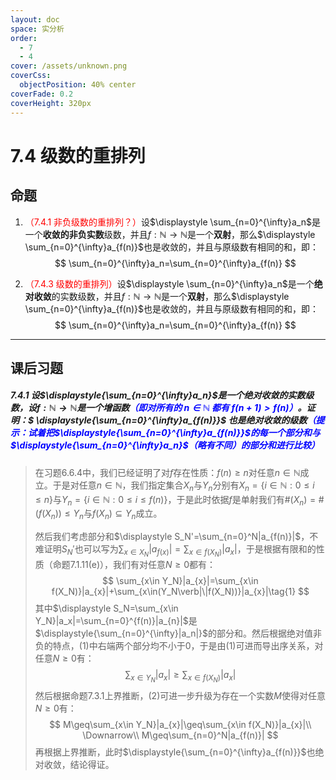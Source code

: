 ```yaml
---
layout: doc
space: 实分析
order:
  - 7
  - 4
cover: /assets/unknown.png
coverCss:
  objectPosition: 40% center
coverFade: 0.2
coverHeight: 320px
---
```

# 7.4 级数的重排列

## 命题

1. <span style="color:red">（7.4.1 非负级数的重排列？）</span>设$\displaystyle \sum_{n=0}^{\infty}a_n$是一个**收敛的非负实数**级数，并且$f:\mathbb N\to\mathbb N$是一个**双射**，那么$\displaystyle \sum_{n=0}^{\infty}a_{f(n)}$也是收敛的，并且与原级数有相同的和，即：
   $$
   \sum_{n=0}^{\infty}a_n=\sum_{n=0}^{\infty}a_{f(n)}
   $$
   
2. <span style="color:red">（7.4.3 级数的重排列）</span>设$\displaystyle \sum_{n=0}^{\infty}a_n$是一个**绝对收敛**的实数级数，并且$f:\mathbb N\to\mathbb N$是一个**双射**，那么$\displaystyle \sum_{n=0}^{\infty}a_{f(n)}$也是收敛的，并且与原级数有相同的和，即：
   $$
   \sum_{n=0}^{\infty}a_n=\sum_{n=0}^{\infty}a_{f(n)}
   $$
   

---

## 课后习题

##### 7.4.1 设$\displaystyle{\sum_{n=0}^{\infty}a_n}$是一个绝对收敛的实数级数，设$f:\mathbb N\to \mathbb N$是一个增函数<span style="color:blue">（即对所有的 $n\in \mathbb N$ 都有 $f(n+1)>f(n)$）</span>。证明：$ \displaystyle{\sum_{n=0}^{\infty}a_{f(n)}}$ 也是绝对收敛的级数<span style="color:blue">（提示：试着把$\displaystyle{\sum_{n=0}^{\infty}a_{f(n)}}$的每一个部分和与$\displaystyle{\sum_{n=0}^{\infty}a_n}$（略有不同）的部分和进行比较）</span>

> 在习题6.6.4中，我们已经证明了对$f$存在性质：$f(n)\geq n$对任意$n\in\mathbb N$成立。于是对任意$n\in\mathbb N$，我们指定集合$X_n$与$Y_n$分别有$X_n=\{i\in\mathbb N:0\leq i\leq n\}$与$Y_n=\{i\in\mathbb N:0\leq i\leq f(n)\}$，于是此时依据$f$是单射我们有$\#(X_n)=\#(f(X_n))\leq Y_n$与$f(X_n)\subseteq Y_n$成立。
>
> 然后我们考虑部分和$\displaystyle S_N'=\sum_{n=0}^N|a_{f(n)}|$，不难证明$S_N'$也可以写为$\displaystyle \sum_{x\in X_N}|a_{f(x)}|=\sum_{x\in f(X_N)}|a_{x}|$，于是根据有限和的性质（命题7.1.11(e)），我们有对任意$N\geq 0$都有：
> $$
> \sum_{x\in Y_N}|a_{x}|=\sum_{x\in f(X_N)}|a_{x}|+\sum_{x\in(Y_N\verb|\|f(X_N))}|a_{x}|\tag{1}
> $$
> 其中$\displaystyle S_N=\sum_{x\in Y_N}|a_x|=\sum_{n=0}^{f(n)}|a_{n}|$是$\displaystyle{\sum_{n=0}^{\infty}|a_n|}$的部分和。然后根据绝对值非负的特点，$(1)$中右端两个部分均不小于$0$，于是由$(1)$可进而导出序关系，对任意$N\geq 0$有：
> $$
> \sum_{x\in Y_N}|a_{x}|\geq\sum_{x\in f(X_N)}|a_{x}|\tag{2}
> $$
> 然后根据命题7.3.1上界推断，$(2)$可进一步升级为存在一个实数$M$使得对任意$N\geq 0$有：
> $$
> M\geq\sum_{x\in Y_N}|a_{x}|\geq\sum_{x\in f(X_N)}|a_{x}|\\
> \Downarrow\\
> M\geq\sum_{n=0}^N|a_{f(n)}|
> $$
> 再根据上界推断，此时$\displaystyle{\sum_{n=0}^{\infty}a_{f(n)}}$也绝对收敛，结论得证。

